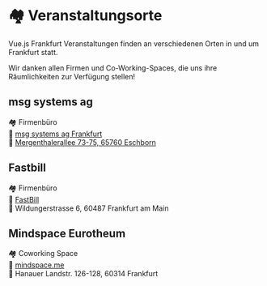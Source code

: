 # :houses: Veranstaltungsorte

Vue.js Frankfurt Veranstaltungen finden an verschiedenen Orten in und um Frankfurt statt.  

Wir danken allen Firmen und Co-Working-Spaces, die uns ihre Räumlichkeiten zur Verfügung stellen!

<!-- TODO: Add event space photo? -->

## msg systems ag

:houses: Firmenbüro</br>
:link: [msg systems ag Frankfurt](https://www.msg.group/)</br>
:round_pushpin: [Mergenthalerallee 73-75, 65760 Eschborn](https://goo.gl/maps/WwZ8mrPTV6p)

## Fastbill

:houses: Firmenbüro</br>
:link: [FastBill](https://www.fastbill.com)</br>
:round_pushpin: Wildungerstrasse 6, 60487 Frankfurt am Main

## Mindspace Eurotheum

:houses: Coworking Space</br>
:link: [mindspace.me](https://mindspace.me/frankfurt)</br>
:round_pushpin: Hanauer Landstr. 126-128, 60314 Frankfurt
